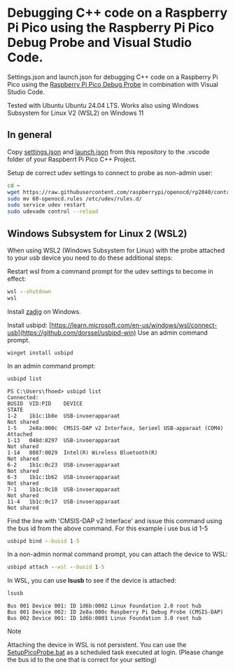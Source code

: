 # Debugging C++ code on a Raspberry Pi Pico using the Raspberry Pi Pico Debug Probe and Visual Studio Code.

Settings.json and launch.json  for debugging C++ code on a Raspberry Pi Pico using the [Raspberry Pi Pico Debug Probe](https://www.raspberrypi.com/products/debug-probe/) in combination with Visual Studio Code.

Tested with Ubuntu Ubuntu 24.04 LTS. Works also using Windows Subsystem for Linux V2 (WSL2) on Windows 11

## In general

Copy [settings.json](https://github.com/fhoedemakers/PicoDebugProbeVsCodeConfig/blob/main/settings.json) and [launch.json](https://github.com/fhoedemakers/PicoDebugProbeVsCodeConfig/blob/main/launch.json) from this repository to the .vscode folder of your Raspberrt Pi Pico C++ Project.

Setup de correct udev settings to connect to probe as non-admin user:

```bash
cd ~
wget https://raw.githubusercontent.com/raspberrypi/openocd/rp2040/contrib/60-openocd.rules
sudo mv 60-openocd.rules /etc/udev/rules.d/
sudo service udev restart
sudo udevadm control --reload
```

## Windows Subsystem for Linux 2 (WSL2) 

When using WSL2 (Windows Subsystem for Linux) with the probe attached to your usb device you need to do these additional steps:


Restart wsl from a command prompt for the udev settings to become in effect:

```cmd
wsl --shutdown
wsl
```

Install [zadig](https://zadig.akeo.ie/) on Windows.

Install usbipd:  [https://learn.microsoft.com/en-us/windows/wsl/connect-usb](https://github.com/dorssel/usbipd-win) Use an admin command prompt.

```
winget install usbipd
```

In an admin command prompt:

```cmd
usbipd list
```

```
PS C:\Users\fhoed> usbipd list
Connected:
BUSID  VID:PID    DEVICE                                                        STATE
1-2    1b1c:1b8e  USB-invoerapparaat                                            Not shared
1-5    2e8a:000c  CMSIS-DAP v2 Interface, Serieel USB-apparaat (COM4)           Attached
1-13   048d:8297  USB-invoerapparaat                                            Not shared
1-14   8087:0029  Intel(R) Wireless Bluetooth(R)                                Not shared
6-2    1b1c:0c23  USB-invoerapparaat                                            Not shared
6-3    1b1c:1b62  USB-invoerapparaat                                            Not shared
7-1    1b1c:0c10  USB-invoerapparaat                                            Not shared
11-4   1b1c:0c17  USB-invoerapparaat                                            Not shared
```

Find the line with 'CMSIS-DAP v2 Interface' and issue this command using the bus id from the above command. For this example i use bus id 1-5


```cmd
usbipd bind --busid 1-5
```

In a non-admin normal command prompt, you can attach the device to WSL:

```cmd
usbipd attach --wsl --busid 1-5
```

In WSL, you can use **lsusb** to see if the device is attached:

```bash
lsusb
```

```
Bus 001 Device 001: ID 1d6b:0002 Linux Foundation 2.0 root hub
Bus 001 Device 002: ID 2e8a:000c Raspberry Pi Debug Probe (CMSIS-DAP)
Bus 002 Device 001: ID 1d6b:0003 Linux Foundation 3.0 root hub
```




> [!NOTE]
> Attaching the device in WSL is not persistent. You can use the [SetupPicoProbe.bat](https://github.com/fhoedemakers/PicoDebugProbeVsCodeConfig/blob/main/SetupPicoProbe.bat) as a scheduled task executed at login. (Please change the bus id to the one that is correct for your setting)
